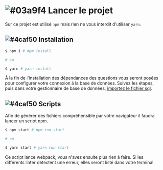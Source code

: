 # ![#03a9f4](https://placehold.it/15/03a9f4/000000?text=+) Lancer le projet

Sur ce projet est utilisé `npm` mais rien ne vous interdit d'utiliser `yarn`.

## ![#4caf50](https://placehold.it/15/4caf50/000000?text=+) Installation

``` bash
$ npm i # npm install

# ou

$ yarn # yarn install
```

À la fin de l'installation des dépendances des questions vous seront posées pour configurer votre connexion à la base de données.
Suivez les étapes, puis dans votre gestionnaire de base de données, [importez le fichier sql](../public/db).


## ![#4caf50](https://placehold.it/15/4caf50/000000?text=+) Scripts

Afin de générer des fichiers compréhensible par votre navigateur il faudra lancer un script npm.
```bash
$ npm start # npm run start

# ou

$ yarn start # yarn run start
```

Ce script lance webpack, vous n'avez ensuite plus rien à faire.
Si les différents linter détectent une erreur, elles seront listé dans votre terminal.
